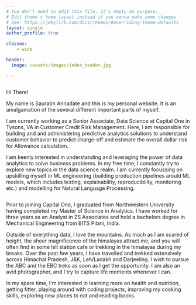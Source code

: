 ```yaml
---
# You don't need to edit this file, it's empty on purpose.
# Edit theme's home layout instead if you wanna make some changes
# See: https://jekyllrb.com/docs/themes/#overriding-theme-defaults
layout: single
author_profile: true

classes:
    - wide

header:
  image: /assets/images/index_header.jpg

---
```


<figure style="width: 300px" class="align-right">
  <img src="{{ site.url }}{{ site.baseurl }}/assets/images/Index_1.jpg" alt="">
</figure> 

Hi There! 

My name is Saurabh Annadate and this is my personal website. It is an amalgamation of the several different important parts of myself. 

I am currently working as a Senior Associate, Data Science at Capital One in Tysons, VA in Customer Credit Risk Management. Here, I am responsible for building and and administering predictive analytics solutions to understand customer behavior to predict charge-off and estimate the overall dollar risk for Allowance calculation.  

I am keenly interested in understanding and leveraging the power of data analytics to solve business problems. In my free time, I constantly try to explore new topics in the data science realm. I am currently focussing on upskilling myself in ML engineering (building production pipelines arould ML models, which includes testing, explainability, reproducibility, monitoring etc.) and modelling for Natural Language Processing.

<figure style="width: 300px" class="align-left">
  <img src="{{ site.url }}{{ site.baseurl }}/assets/images/sandakphu.jpg" alt="">
</figure> 

Prior to joining Capital One, I graduated from Northwestern University having completed my Master of Science in Analytics. I have worked for three years as an Analyst in ZS Associates and hold a bachelors degree in Mechanical Engineering from BITS Pilani, India.

Outside of everything data, I love the mountains. As much as I am scared of height, the sheer magnificence of the himalayas attract me, and you will often find in some hill station cafe or trekking in the himalayas during my breaks. Over the past few years, I have travelled and trekked extensively across Himachal Pradesh, J&K, Leh/Ladakh and Darjeeling. I wish to pursue the ABC and the EBC treks as soon as I get the opportunity. I am also an avid photographer, and I try to capture life moments whenever I can.

In my spare time, I'm interested in learning more on health and nutrition, getting fitter, playing around with coding projects, improving my cooking skills, exploring new places to eat and reading books.
